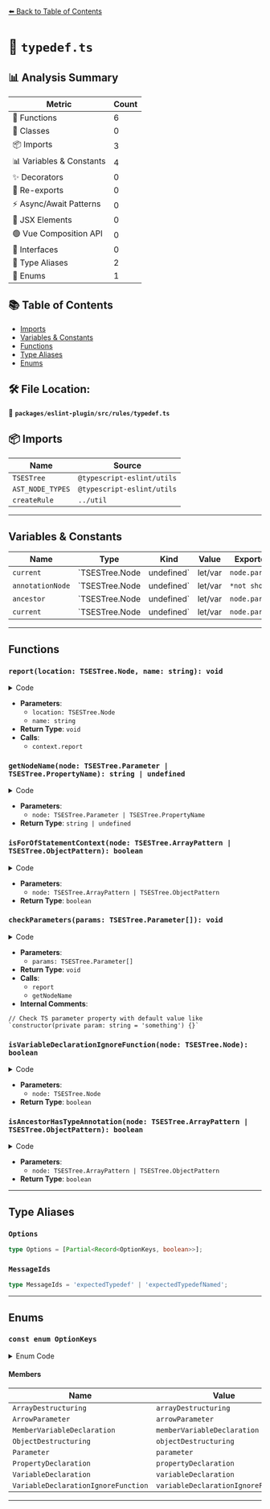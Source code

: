 [⬅️ Back to Table of Contents](../../../../index.md)

# 📄 `typedef.ts`

## 📊 Analysis Summary

| Metric | Count |
|--------|-------|
| 🔧 Functions | 6 |
| 🧱 Classes | 0 |
| 📦 Imports | 3 |
| 📊 Variables & Constants | 4 |
| ✨ Decorators | 0 |
| 🔄 Re-exports | 0 |
| ⚡ Async/Await Patterns | 0 |
| 💠 JSX Elements | 0 |
| 🟢 Vue Composition API | 0 |
| 📐 Interfaces | 0 |
| 📑 Type Aliases | 2 |
| 🎯 Enums | 1 |

## 📚 Table of Contents

- [Imports](#imports)
- [Variables & Constants](#variables-constants)
- [Functions](#functions)
- [Type Aliases](#type-aliases)
- [Enums](#enums)

## 🛠️ File Location:
📂 **`packages/eslint-plugin/src/rules/typedef.ts`**

## 📦 Imports

| Name | Source |
|------|--------|
| `TSESTree` | `@typescript-eslint/utils` |
| `AST_NODE_TYPES` | `@typescript-eslint/utils` |
| `createRule` | `../util` |


---

## Variables & Constants

| Name | Type | Kind | Value | Exported |
|------|------|------|-------|----------|
| `current` | `TSESTree.Node | undefined` | let/var | `node.parent` | ✗ |
| `annotationNode` | `TSESTree.Node | undefined` | let/var | `*not shown*` | ✗ |
| `ancestor` | `TSESTree.Node | undefined` | let/var | `node.parent` | ✗ |
| `current` | `TSESTree.Node | undefined` | let/var | `node.parent` | ✗ |


---

## Functions

### `report(location: TSESTree.Node, name: string): void`

<details><summary>Code</summary>

```ts
function report(location: TSESTree.Node, name?: string): void {
      context.report({
        node: location,
        messageId: name ? 'expectedTypedefNamed' : 'expectedTypedef',
        data: { name },
      });
    }
```
</details>

- **Parameters**:
  - `location: TSESTree.Node`
  - `name: string`
- **Return Type**: `void`
- **Calls**:
  - `context.report`
### `getNodeName(node: TSESTree.Parameter | TSESTree.PropertyName): string | undefined`

<details><summary>Code</summary>

```ts
function getNodeName(
      node: TSESTree.Parameter | TSESTree.PropertyName,
    ): string | undefined {
      return node.type === AST_NODE_TYPES.Identifier ? node.name : undefined;
    }
```
</details>

- **Parameters**:
  - `node: TSESTree.Parameter | TSESTree.PropertyName`
- **Return Type**: `string | undefined`
### `isForOfStatementContext(node: TSESTree.ArrayPattern | TSESTree.ObjectPattern): boolean`

<details><summary>Code</summary>

```ts
function isForOfStatementContext(
      node: TSESTree.ArrayPattern | TSESTree.ObjectPattern,
    ): boolean {
      let current: TSESTree.Node | undefined = node.parent;
      while (current) {
        switch (current.type) {
          case AST_NODE_TYPES.VariableDeclarator:
          case AST_NODE_TYPES.VariableDeclaration:
          case AST_NODE_TYPES.ObjectPattern:
          case AST_NODE_TYPES.ArrayPattern:
          case AST_NODE_TYPES.Property:
            current = current.parent;
            break;

          case AST_NODE_TYPES.ForOfStatement:
            return true;

          default:
            current = undefined;
        }
      }

      return false;
    }
```
</details>

- **Parameters**:
  - `node: TSESTree.ArrayPattern | TSESTree.ObjectPattern`
- **Return Type**: `boolean`
### `checkParameters(params: TSESTree.Parameter[]): void`

<details><summary>Code</summary>

```ts
function checkParameters(params: TSESTree.Parameter[]): void {
      for (const param of params) {
        let annotationNode: TSESTree.Node | undefined;

        switch (param.type) {
          case AST_NODE_TYPES.AssignmentPattern:
            annotationNode = param.left;
            break;
          case AST_NODE_TYPES.TSParameterProperty:
            annotationNode = param.parameter;

            // Check TS parameter property with default value like `constructor(private param: string = 'something') {}`
            if (annotationNode.type === AST_NODE_TYPES.AssignmentPattern) {
              annotationNode = annotationNode.left;
            }

            break;
          default:
            annotationNode = param;
            break;
        }

        if (!annotationNode.typeAnnotation) {
          report(param, getNodeName(param));
        }
      }
    }
```
</details>

- **Parameters**:
  - `params: TSESTree.Parameter[]`
- **Return Type**: `void`
- **Calls**:
  - `report`
  - `getNodeName`
- **Internal Comments**:
```
// Check TS parameter property with default value like `constructor(private param: string = 'something') {}`
```

### `isVariableDeclarationIgnoreFunction(node: TSESTree.Node): boolean`

<details><summary>Code</summary>

```ts
function isVariableDeclarationIgnoreFunction(node: TSESTree.Node): boolean {
      return (
        variableDeclarationIgnoreFunction === true &&
        (node.type === AST_NODE_TYPES.ArrowFunctionExpression ||
          node.type === AST_NODE_TYPES.FunctionExpression)
      );
    }
```
</details>

- **Parameters**:
  - `node: TSESTree.Node`
- **Return Type**: `boolean`
### `isAncestorHasTypeAnnotation(node: TSESTree.ArrayPattern | TSESTree.ObjectPattern): boolean`

<details><summary>Code</summary>

```ts
function isAncestorHasTypeAnnotation(
      node: TSESTree.ArrayPattern | TSESTree.ObjectPattern,
    ): boolean {
      let ancestor: TSESTree.Node | undefined = node.parent;

      while (ancestor) {
        if (
          (ancestor.type === AST_NODE_TYPES.ObjectPattern ||
            ancestor.type === AST_NODE_TYPES.ArrayPattern) &&
          ancestor.typeAnnotation
        ) {
          return true;
        }

        ancestor = ancestor.parent;
      }

      return false;
    }
```
</details>

- **Parameters**:
  - `node: TSESTree.ArrayPattern | TSESTree.ObjectPattern`
- **Return Type**: `boolean`

---

## Type Aliases

### `Options`

```ts
type Options = [Partial<Record<OptionKeys, boolean>>];
```

### `MessageIds`

```ts
type MessageIds = 'expectedTypedef' | 'expectedTypedefNamed';
```


---

## Enums

### `const enum OptionKeys`

<details><summary>Enum Code</summary>

```ts
export const enum OptionKeys {
  ArrayDestructuring = 'arrayDestructuring',
  ArrowParameter = 'arrowParameter',
  MemberVariableDeclaration = 'memberVariableDeclaration',
  ObjectDestructuring = 'objectDestructuring',
  Parameter = 'parameter',
  PropertyDeclaration = 'propertyDeclaration',
  VariableDeclaration = 'variableDeclaration',
  VariableDeclarationIgnoreFunction = 'variableDeclarationIgnoreFunction',
}
```
</details>

#### Members

| Name | Value | Description |
|------|-------|-------------|
| `ArrayDestructuring` | `arrayDestructuring` |  |
| `ArrowParameter` | `arrowParameter` |  |
| `MemberVariableDeclaration` | `memberVariableDeclaration` |  |
| `ObjectDestructuring` | `objectDestructuring` |  |
| `Parameter` | `parameter` |  |
| `PropertyDeclaration` | `propertyDeclaration` |  |
| `VariableDeclaration` | `variableDeclaration` |  |
| `VariableDeclarationIgnoreFunction` | `variableDeclarationIgnoreFunction` |  |


---
